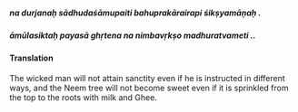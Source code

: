 ##### na durjanaḥ sādhudaśāmupaiti bahuprakārairapi śikṣyamāṇaḥ .
##### āmūlasiktaḥ payasā ghṛtena na nimbavṛkṣo madhuratvameti ..

#### Translation

The wicked man will not attain sanctity even if he is instructed in different ways, and the Neem tree will not become sweet even if it is sprinkled from the top to the roots with milk and Ghee.